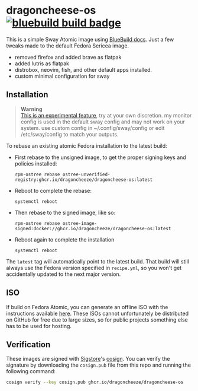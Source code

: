 # dragoncheese-os &nbsp; [![bluebuild build badge](https://github.com/dragoncheeze/dragoncheese-os/actions/workflows/build.yml/badge.svg)](https://github.com/dragoncheeze/dragoncheese-os/actions/workflows/build.yml)

This is a simple Sway Atomic image using [BlueBuild docs](https://blue-build.org/how-to/setup/). 
Just a few tweaks made to the default Fedora Sericea image.
 - removed firefox and added brave as flatpak
 - added lutris as flatpak
 - distrobox, neovim, fish, and other default apps installed.
 - custom minimal configuration for sway


## Installation

> **Warning**  
> [This is an experimental feature](https://www.fedoraproject.org/wiki/Changes/OstreeNativeContainerStable), try at your own discretion.
> my monitor config is used in the default sway config and may not work on your system. use custom config in ~/.config/sway/config or edit /etc/sway/config to match your outputs.

To rebase an existing atomic Fedora installation to the latest build:

- First rebase to the unsigned image, to get the proper signing keys and policies installed:
  ```
  rpm-ostree rebase ostree-unverified-registry:ghcr.io/dragoncheeze/dragoncheese-os:latest
  ```
- Reboot to complete the rebase:
  ```
  systemctl reboot
  ```
- Then rebase to the signed image, like so:
  ```
  rpm-ostree rebase ostree-image-signed:docker://ghcr.io/dragoncheeze/dragoncheese-os:latest
  ```
- Reboot again to complete the installation
  ```
  systemctl reboot
  ```

The `latest` tag will automatically point to the latest build. That build will still always use the Fedora version specified in `recipe.yml`, so you won't get accidentally updated to the next major version.

## ISO

If build on Fedora Atomic, you can generate an offline ISO with the instructions available [here](https://blue-build.org/learn/universal-blue/#fresh-install-from-an-iso). These ISOs cannot unfortunately be distributed on GitHub for free due to large sizes, so for public projects something else has to be used for hosting.

## Verification

These images are signed with [Sigstore](https://www.sigstore.dev/)'s [cosign](https://github.com/sigstore/cosign). You can verify the signature by downloading the `cosign.pub` file from this repo and running the following command:

```bash
cosign verify --key cosign.pub ghcr.io/dragoncheeze/dragoncheese-os
```
